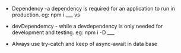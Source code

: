 * Dependency -a dependency is required for an application to run in production.
    eg: npm i ___
    vs
*  devDependemcy -  while a devdependency is only needed for development and testing.
    eg: npm i -D ___


* Always use try-catch and keep of async-await in data base 